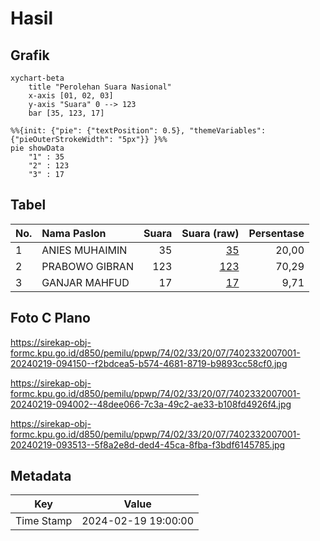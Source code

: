 # Hasil

## Grafik

```mermaid
xychart-beta
    title "Perolehan Suara Nasional"
    x-axis [01, 02, 03]
    y-axis "Suara" 0 --> 123
    bar [35, 123, 17]
```

```mermaid
%%{init: {"pie": {"textPosition": 0.5}, "themeVariables": {"pieOuterStrokeWidth": "5px"}} }%%
pie showData
    "1" : 35
    "2" : 123
    "3" : 17
```

## Tabel

| No. | Nama Paslon    | Suara | Suara (raw) | Persentase |
|:--- |:-------------- | -----:| -----------:| ----------:|
| 1   | ANIES MUHAIMIN | 35    | [35][p-1]   | 20,00      |
| 2   | PRABOWO GIBRAN | 123   | [123][p-2]  | 70,29      |
| 3   | GANJAR MAHFUD  | 17    | [17][p-3]   | 9,71       |


[p-1]: https://github.com/gigit-pemilu/pemilu-2024/blob/main/pilpres/hitung-suara/sub/74-sulawesi-tenggara/sub/02-konawe/sub/33-kapoiala/sub/2007-tani-indah/sub/001-tps/sub/paslon-1.txt
[p-2]: https://github.com/gigit-pemilu/pemilu-2024/blob/main/pilpres/hitung-suara/sub/74-sulawesi-tenggara/sub/02-konawe/sub/33-kapoiala/sub/2007-tani-indah/sub/001-tps/sub/paslon-2.txt
[p-3]: https://github.com/gigit-pemilu/pemilu-2024/blob/main/pilpres/hitung-suara/sub/74-sulawesi-tenggara/sub/02-konawe/sub/33-kapoiala/sub/2007-tani-indah/sub/001-tps/sub/paslon-3.txt

## Foto C Plano

https://sirekap-obj-formc.kpu.go.id/d850/pemilu/ppwp/74/02/33/20/07/7402332007001-20240219-094150--f2bdcea5-b574-4681-8719-b9893cc58cf0.jpg

https://sirekap-obj-formc.kpu.go.id/d850/pemilu/ppwp/74/02/33/20/07/7402332007001-20240219-094002--48dee066-7c3a-49c2-ae33-b108fd4926f4.jpg

https://sirekap-obj-formc.kpu.go.id/d850/pemilu/ppwp/74/02/33/20/07/7402332007001-20240219-093513--5f8a2e8d-ded4-45ca-8fba-f3bdf6145785.jpg


## Metadata

| Key        | Value               |
| ---------- | ------------------- |
| Time Stamp | 2024-02-19 19:00:00 |



